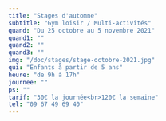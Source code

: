 ```yaml
---
title: "Stages d'automne"
subtitle: "Gym loisir / Multi-activités"
quand: "Du 25 octobre au 5 novembre 2021"
quand1: ""
quand2: ""
quand3: ""
img: "/doc/stages/stage-octobre-2021.jpg"
qui: "Enfants à partir de 5 ans"
heure: "de 9h à 17h"
journee: ""
ps: ""
tarif: "30€ la journée<br>120€ la semaine"
tel: "09 67 49 69 40"
---
```


